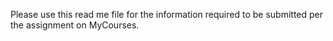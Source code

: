Please use this read me file for the information required to be submitted per the assignment on MyCourses.
